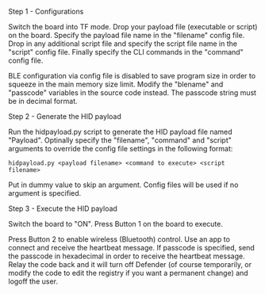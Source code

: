 Step 1 - Configurations

Switch the board into TF mode. Drop your payload file (executable or script) on the board. Specify the payload file name in the "filename" config file. Drop in any additional script file and specify the script file name in the "script" config file. Finally specify the CLI commands in the "command" config file.

BLE configuration via config file is disabled to save program size in order to squeeze in the main memory size limit. Modify the "blename" and "passcode" variables in the source code instead. The passcode string must be in decimal format.

[//]: # (To use BLE, configure the "BLEName" and "Passcode" in the "BLE" config file in the following format:)

[//]: # (BLEName=<Your preferred name>)
[//]: # (Passcode=<Your password in decimal>)

Step 2 - Generate the HID payload

Run the hidpayload.py script to generate the HID payload file named "Payload". Optinally specify the "filename", "command" and "script" arguments to override the config file settings in the following format:

	hidpayload.py <payload filename> <command to execute> <script filename>

Put in dummy value to skip an argument. Config files will be used if no argument is specified.

Step 3 - Execute the HID payload

Switch the board to "ON". Press Button 1 on the board to execute.

Press Button 2 to enable wireless (Bluetooth) control. Use an app to connect and receive the heartbeat message. If passcode is specified, send the passcode in hexadecimal in order to receive the heartbeat message. Relay the code back and it will turn off Defender (of course temporarily, or modify the code to edit the registry if you want a permanent change) and logoff the user.
